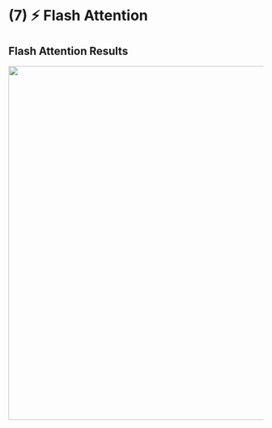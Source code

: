 # (7) ⚡️ Flash Attention

## Flash Attention Results
<img width="700" src="https://github.com/user-attachments/assets/83f811fe-30a3-4f38-a4e1-7e4e8d94a9e7">
